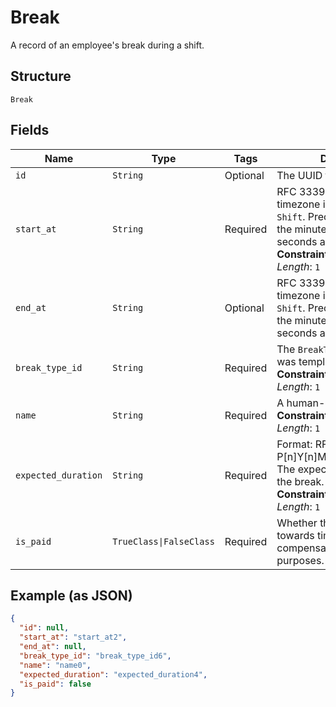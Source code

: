 
# Break

A record of an employee's break during a shift.

## Structure

`Break`

## Fields

| Name | Type | Tags | Description |
|  --- | --- | --- | --- |
| `id` | `String` | Optional | The UUID for this object. |
| `start_at` | `String` | Required | RFC 3339; follows the same timezone information as `Shift`. Precision up to<br>the minute is respected; seconds are truncated.<br>**Constraints**: *Minimum Length*: `1` |
| `end_at` | `String` | Optional | RFC 3339; follows the same timezone information as `Shift`. Precision up to<br>the minute is respected; seconds are truncated. |
| `break_type_id` | `String` | Required | The `BreakType` that this `Break` was templated on.<br>**Constraints**: *Minimum Length*: `1` |
| `name` | `String` | Required | A human-readable name.<br>**Constraints**: *Minimum Length*: `1` |
| `expected_duration` | `String` | Required | Format: RFC-3339 P[n]Y[n]M[n]DT[n]H[n]M[n]S. The expected length of<br>the break.<br>**Constraints**: *Minimum Length*: `1` |
| `is_paid` | `TrueClass\|FalseClass` | Required | Whether this break counts towards time worked for compensation<br>purposes. |

## Example (as JSON)

```json
{
  "id": null,
  "start_at": "start_at2",
  "end_at": null,
  "break_type_id": "break_type_id6",
  "name": "name0",
  "expected_duration": "expected_duration4",
  "is_paid": false
}
```

